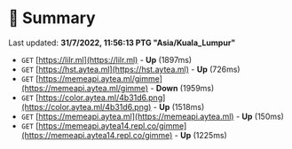 # 📖 Summary
Last updated: **31/7/2022, 11:56:13 PTG "Asia/Kuala_Lumpur"**

- `GET` [https://lilr.ml](https://lilr.ml) - **Up** (1897ms)
- `GET` [https://hst.aytea.ml](https://hst.aytea.ml) - **Up** (726ms)
- `GET` [https://memeapi.aytea.ml/gimme](https://memeapi.aytea.ml/gimme) - **Down** (1959ms)
- `GET` [https://color.aytea.ml/4b31d6.png](https://color.aytea.ml/4b31d6.png) - **Up** (1518ms)
- `GET` [https://memeapi.aytea.ml](https://memeapi.aytea.ml) - **Up** (150ms)
- `GET` [https://memeapi.aytea14.repl.co/gimme](https://memeapi.aytea14.repl.co/gimme) - **Up** (1225ms)
